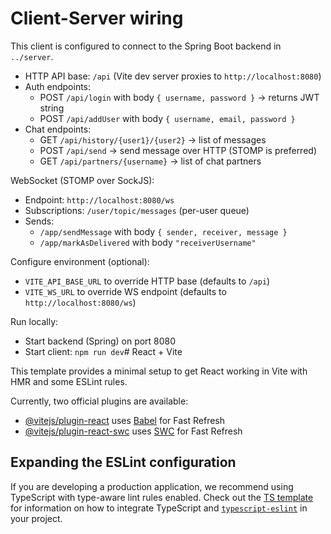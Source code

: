 # Client-Server wiring

This client is configured to connect to the Spring Boot backend in `../server`.

- HTTP API base: `/api` (Vite dev server proxies to `http://localhost:8080`)
- Auth endpoints:
  - POST `/api/login` with body `{ username, password }` -> returns JWT string
  - POST `/api/addUser` with body `{ username, email, password }`
- Chat endpoints:
  - GET `/api/history/{user1}/{user2}` -> list of messages
  - POST `/api/send` -> send message over HTTP (STOMP is preferred)
  - GET `/api/partners/{username}` -> list of chat partners

WebSocket (STOMP over SockJS):
- Endpoint: `http://localhost:8080/ws`
- Subscriptions: `/user/topic/messages` (per-user queue)
- Sends:
  - `/app/sendMessage` with body `{ sender, receiver, message }`
  - `/app/markAsDelivered` with body `"receiverUsername"`

Configure environment (optional):
- `VITE_API_BASE_URL` to override HTTP base (defaults to `/api`)
- `VITE_WS_URL` to override WS endpoint (defaults to `http://localhost:8080/ws`)

Run locally:
- Start backend (Spring) on port 8080
- Start client: `npm run dev`# React + Vite

This template provides a minimal setup to get React working in Vite with HMR and some ESLint rules.

Currently, two official plugins are available:

- [@vitejs/plugin-react](https://github.com/vitejs/vite-plugin-react/blob/main/packages/plugin-react) uses [Babel](https://babeljs.io/) for Fast Refresh
- [@vitejs/plugin-react-swc](https://github.com/vitejs/vite-plugin-react/blob/main/packages/plugin-react-swc) uses [SWC](https://swc.rs/) for Fast Refresh

## Expanding the ESLint configuration

If you are developing a production application, we recommend using TypeScript with type-aware lint rules enabled. Check out the [TS template](https://github.com/vitejs/vite/tree/main/packages/create-vite/template-react-ts) for information on how to integrate TypeScript and [`typescript-eslint`](https://typescript-eslint.io) in your project.

